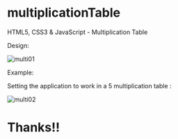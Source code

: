 # multiplicationTable
HTML5, CSS3 &amp; JavaScript - Multiplication Table

Design: 

![multi01](https://github.com/user-attachments/assets/ba97e633-2d82-48e9-891a-5d45a4a38b39)

Example: 

Setting the application to work in a 5 multiplication table :

![multi02](https://github.com/user-attachments/assets/76e27d3d-2fc4-4b17-9e8a-0d4e2763b628)


# Thanks!!
